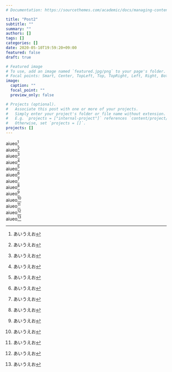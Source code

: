 ```yaml
---
# Documentation: https://sourcethemes.com/academic/docs/managing-content/

title: "Post2"
subtitle: ""
summary: ""
authors: []
tags: []
categories: []
date: 2020-05-10T19:59:20+09:00
featured: false
draft: true

# Featured image
# To use, add an image named `featured.jpg/png` to your page's folder.
# Focal points: Smart, Center, TopLeft, Top, TopRight, Left, Right, BottomLeft, Bottom, BottomRight.
image:
  caption: ""
  focal_point: ""
  preview_only: false

# Projects (optional).
#   Associate this post with one or more of your projects.
#   Simply enter your project's folder or file name without extension.
#   E.g. `projects = ["internal-project"]` references `content/project/deep-learning/index.md`.
#   Otherwise, set `projects = []`.
projects: []
---
```

aiueo[^1]  
aiueo[^2]  
aiueo[^3]  
aiueo[^4]  
aiueo[^5]  
aiueo[^6]  
aiueo[^7]  
aiueo[^8]  
aiueo[^9]  
aiueo[^10]  
aiueo[^11]  
aiueo[^12]  
aiueo[^13]  
[^1]:あいうえお
[^2]:あいうえお
[^3]:あいうえお
[^4]:あいうえお
[^5]:あいうえお
[^6]:あいうえお
[^7]:あいうえお
[^8]:あいうえお
[^9]:あいうえお
[^10]:あいうえお
[^11]:あいうえお
[^12]:あいうえお
[^13]:あいうえお
